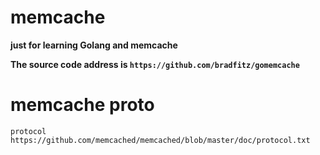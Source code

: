 # memcache

**just for learning Golang and memcache**

**The source code address is ```https://github.com/bradfitz/gomemcache```**

# memcache proto
```
protocol https://github.com/memcached/memcached/blob/master/doc/protocol.txt
```

